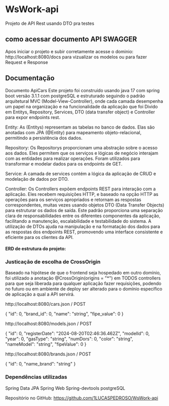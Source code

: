 # WsWork-api
 Projeto de API Rest usando DTO pra testes

## como acessar documento API SWAGGER
Apos iniciar o projeto e subir corretamente acesse o dominio: http://localhost:8080/docs para vizualizar os modelos  ou para fazer Request e Response 

## Documentação

Documento ApiCars
Este projeto foi construído usando java 17 com spring boot versão 3.1.1 com
postgreSQL e estruturado seguindo o padrão arquitetural MVC
(Model-View-Controller), onde cada camada desempenha um papel na organização e
na funcionalidade da aplicação que foi Divido em Entitys, Repository, Services, DTO
(data transfer object) e Controller para expor endpoints rest.

Entity: As (Entitys) representam as tabelas no banco de dados. Elas são
anotadas com JPA (@Entity) para mapeamento objeto-relacional, permitindo a
persistência dos dados.

Repository: Os Repositorys proporcionam uma abstração sobre o acesso aos
dados. Eles permitem que os serviços e lógicas de negócio interajam com as entidades
para realizar operações. Foram utilizados para transformar e modelar dados para os
endpoints de GET.

Service: A camada de services contém a lógica da aplicação de CRUD e
modelação de dados por DTO.

Controller: Os Controllers expõem endpoints REST para interação com a
aplicação. Eles recebem requisições HTTP, e baseado na opção HTTP as operações
para os serviços apropriados e retornam as respostas correspondentes, muitas vezes
usando objetos DTO (Data Transfer Objects) para estruturar os dados de saída.
Este padrão proporciona uma separação clara de responsabilidades entre os diferentes
componentes da aplicação, facilitando a manutenção, escalabilidade e testabilidade do
sistema. A utilização de DTOs ajuda na manipulação e na formatação dos dados para
as respostas dos endpoints REST, promovendo uma interface consistente e eficiente
para os clientes da API.

#### ERD de estrutura do projeto:

### Justicação de escolha de CrossOrigin
Baseado na hipótese de que o frontend seja hospedado em outro domínio, foi utilizado
a anotação @CrossOrigin(origins = "*") em TODOS controllers para que seja liberada
para qualquer aplicação fazer requisições, podendo no futuro ou em ambiente de
deploy ser alterado para o domínio específico de aplicação a qual a API servirá.


http://localhost:8080/cars.json / POST

{
"id": 0,
"brand_id": 0,
"name": "string",
"fipe_value": 0
}

http://localhost:8080/models.json / POST

{
"id": 0,
"registerDate": "2024-08-20T02:46:36.462Z",
"modelId": 0,
"year": 0,
"gasType": "string",
"numDors": 0,
"color": "string",
"nameModel": "string",
"fipeValue": 0
}

http://localhost:8080/brands.json / POST

{
"id": 0,
"name_brand": "string"
}

### Dependências utilizadas

Spring Data JPA
Spring Web
Spring-devtools
postgreSQL

Repositório no GitHub: https://github.com/1LUCASPEDROSO/WsWork-api